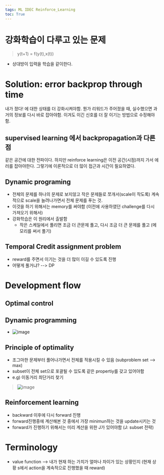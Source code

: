 ```yaml
---
tags: ML IDEC Reinforce_Learning
toc: True
---
```

# 강화학습이 다루고 있는 문제
> y(t+1) = f(y(t),x(t))
* 상대방이 입력을 학습을 같이한다.

# Solution: error backprop through time
내가 졌다! 에 대한 상태를 더 강화시켜야함. 뭔가 리워드가 주어졌을 때, 실수했으면 과거의 정보를 다시 바로 잡아야함.
이겨도 이긴 신호를 더 잘 이기는 방법으로 수정해야함.
## supervised learning 에서 backpropagation과 다른점
같은 공간에 대한 전파이다. 하지만 reinforce learning은 이전 공간(시점)까지 가서 에러를 잡아야한다. 
그렇기에 이론적으로 더 많이 접근과 시간이 필요하였다.

## Dynamic programing
* 전체의 문제를 하나의 문제로 보지않고 작은 문제들로 쪼개서(scale이 작도록) 계속적으로 scale을 늘려나가면서 전체 문제를 푸는 것.
* 이것을 하기 위해서는 memory를 써야함 (이전에 사용하였던 challenge를 다시 가져오기 위해서)
* 강화학습은 이 원리에서 출발함
  *  작은 스케일에서 풀리면 조금 더 큰문제 풀고, 다시 조금 더 큰 문제를 풀고 (메모리를 써서 풀기)

## Temporal Credit assignment problem
* reward를 주면서 이기는 것을 더 많이 이길 수 있도록 진행
* 어떻게 풀거냐? --> DP


# Development flow
## Optimal control
## Dynamic programming
* ![image](https://user-images.githubusercontent.com/67637935/128654656-0c27cda9-6b61-4093-956d-80f3c4891b53.png)

## Principle of optimality
  * 조그마한 문제부터 풀어나가면서 전체를 적용시킬 수 있음 (subproblem set --> max)
  * subset이 전체 set으로 포괄될 수 있도록 같은 propertiy를 갖고 있어야함
  * e.g) 이동거리 최단거리 찾기
  > ![image](https://user-images.githubusercontent.com/67637935/128654237-2368efab-a96e-4065-9879-026b06e60500.png)
## Reinforcement learning
  * backward 이후에 다시 forward 진행
  * forward진행중에 계산해본 것 중에서 가장 minimun하는 것을 update시키는 것
  * forward가 진행하기 위해서는 미리 계산을 위한 J가 있어야함 (J: subset 전략)


# Terminology
* value function --> 내가 현재 하는 가치가 얼마나 차이가 있는 상황인지 (현재 상황 s에서 action을 계속적으로 진행했을 때 reward)

